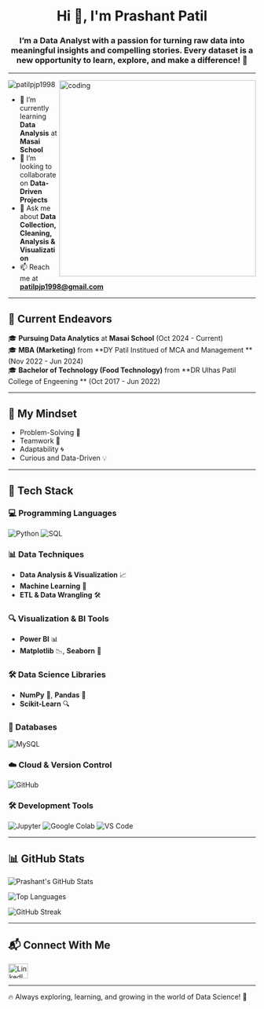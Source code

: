 <h1 align="center">Hi 👋, I'm Prashant Patil</h1>
<h3 align="center">I’m a Data Analyst with a passion for turning raw data into meaningful insights and compelling stories. Every dataset is a new opportunity to learn, explore, and make a difference! 🌟</h3>

---

<img align="right" alt="coding" width="400" src="https://datascientest.com/en/files/2024/03/Citizen_Data_Scientist-1024x585-1.jpg">

<p align="left"> <img src="https://komarev.com/ghpvc/?username=patilpjp1998&label=Profile%20views&color=0e75b6&style=flat" alt="patilpjp1998" /> </p>

- 🌱 I’m currently learning **Data Analysis** at **Masai School**
- 👯 I’m looking to collaborate on **Data-Driven Projects**
- 💬 Ask me about **Data Collection, Cleaning, Analysis & Visualization**
- 📫 Reach me at **patilpjp1998@gmail.com**

---

## 🌱 Current Endeavors  
🎓 **Pursuing Data Analytics** at **Masai School** (Oct 2024 - Current)  
🎓 **MBA  (Marketing)** from **DY Patil Institued of MCA and Management ** (Nov 2022 - Jun 2024)  
🎓 **Bachelor of Technology (Food Technology)** from **DR Ulhas Patil College of Engeening ** (Oct 2017 - Jun 2022)  

---

## 🧠 My Mindset  
- Problem-Solving 🧩  
- Teamwork 🤝  
- Adaptability 🌀  
- Curious and Data-Driven 💡  

---

## 🔧 Tech Stack  

### 💻 Programming Languages  
<div>
  <img src="https://img.shields.io/badge/Python-3776AB?style=for-the-badge&logo=python&logoColor=white" alt="Python"/>
  <img src="https://img.shields.io/badge/SQL-336791?style=for-the-badge&logo=microsoft-sql-server&logoColor=white" alt="SQL"/>
</div>

### 📊 Data Techniques  
- **Data Analysis & Visualization** 📈  
- **Machine Learning** 🤖  
- **ETL & Data Wrangling** 🛠️  

### 🔍 Visualization & BI Tools  
- **Power BI** 📊  
- **Matplotlib** 📉, **Seaborn** 🎨  

### 🛠 Data Science Libraries  
- **NumPy** 🧮, **Pandas** 🐼  
- **Scikit-Learn** 🔍  

### 📂 Databases  
<div>
  <img src="https://img.shields.io/badge/MySQL-4479A1?style=for-the-badge&logo=mysql&logoColor=white" alt="MySQL"/>
</div>

### ☁️ Cloud & Version Control  
<div>
  <img src="https://img.shields.io/badge/GitHub-181717?style=for-the-badge&logo=github&logoColor=white" alt="GitHub"/>
</div>

### 🛠 Development Tools  
<div>
  <img src="https://img.shields.io/badge/Jupyter-F37626?style=for-the-badge&logo=jupyter&logoColor=white" alt="Jupyter"/>
  <img src="https://img.shields.io/badge/GoogleColab-F9AB00?style=for-the-badge&logo=google-colab&logoColor=white" alt="Google Colab"/>
  <img src="https://img.shields.io/badge/VSCode-007ACC?style=for-the-badge&logo=visual-studio-code&logoColor=white" alt="VS Code"/>
</div>




---



## 📊 GitHub Stats  
![Prashant's GitHub Stats](https://github-readme-stats.vercel.app/api?username=patilpjp1998&show_icons=true&theme=radical&hide_border=true)  

![Top Languages](https://github-readme-stats.vercel.app/api/top-langs?username=patilpjp1998&layout=compact&theme=radical&hide_border=true)  

![GitHub Streak](https://github-readme-streak-stats.herokuapp.com/?user=patilpjp1998&layout=compact&theme=radical&hide_border=true)  

---

## 📬 Connect With Me  
<p align="left">
<a href="https://www.linkedin.com/in/prashantpatildata/" target="blank">
  <img align="center" src="https://raw.githubusercontent.com/rahuldkjain/github-profile-readme-generator/master/src/images/icons/Social/linked-in-alt.svg" alt="LinkedIn" height="30" width="40" />
</a>

</p>

---

🔥 Always exploring, learning, and growing in the world of Data Science! 🚀
